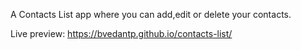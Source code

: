 A Contacts List app where you can add,edit or delete your contacts.

Live preview:  https://bvedantp.github.io/contacts-list/
